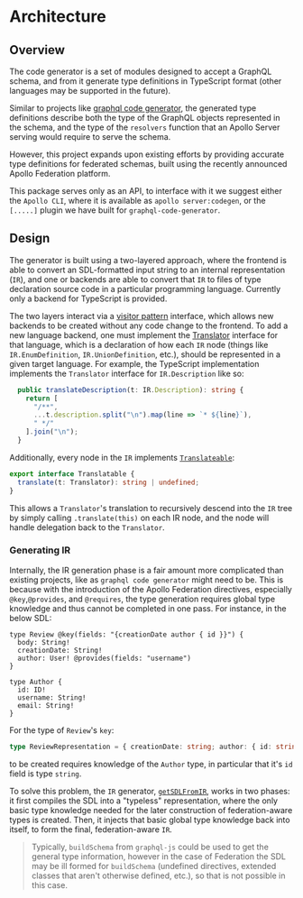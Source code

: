 # Architecture

## Overview

The code generator is a set of modules designed to accept a GraphQL schema, and from it generate type definitions in TypeScript format (other languages may be supported in the future).

Similar to projects like [graphql code generator](https://graphql-code-generator.com), the generated type definitions describe both the type of the GraphQL objects represented in the schema, and the type of the `resolvers` function that an Apollo Server serving would require to serve the schema.

However, this project expands upon existing efforts by providing accurate type definitions for federated schemas, built using the recently announced Apollo Federation platform.

This package serves only as an API, to interface with it we suggest either the `Apollo CLI`, where it is available as `apollo server:codegen`, or the `[.....]` plugin we have built for `graphql-code-generator`.

## Design

The generator is built using a two-layered approach, where the frontend is able to convert an SDL-formatted input string to an internal representation (`IR`), and one or backends are able to convert that `IR` to files of type declaration source code in a particular programming language. Currently only a backend for TypeScript is provided.

The two layers interact via a [visitor pattern](https://en.wikipedia.org/wiki/Visitor_pattern) interface, which allows new backends to be created without any code change to the frontend. To add a new language backend, one must implement the [Translator](Translators/index.ts) interface for that language, which is a declaration of how each `IR` node (things like `IR.EnumDefinition`, `IR.UnionDefinition`, etc.), should be represented in a given target language. For example, the TypeScript implementation implements the `Translator` interface for `IR.Description` like so:

```ts
  public translateDescription(t: IR.Description): string {
    return [
      "/**",
      ...t.description.split("\n").map(line => `* ${line}`),
      " */"
    ].join("\n");
  }
```

Additionally, every node in the `IR` implements [`Translateable`](Translators/index.ts):

```ts
export interface Translatable {
  translate(t: Translator): string | undefined;
}
```

This allows a `Translator`'s translation to recursively descend into the `IR` tree by simply calling `.translate(this)` on each IR node, and the node will handle delegation back to the `Translator`.

### Generating IR

Internally, the IR generation phase is a fair amount more complicated than existing projects, like as `graphql code generator` might need to be. This is because with the introduction of the Apollo Federation directives, especially `@key`,`@provides`, and `@requires`, the type generation requires global type knowledge and thus cannot be completed in one pass. For instance, in the below SDL:

```gql
type Review @key(fields: "{creationDate author { id }}") {
  body: String!
  creationDate: String!
  author: User! @provides(fields: "username")
}

type Author {
  id: ID!
  username: String!
  email: String!
}
```

For the type of `Review`'s `key`:

```ts
type ReviewRepresentation = { creationDate: string; author: { id: string } };
```

to be created requires knowledge of the `Author` type, in particular that it's `id` field is type `string`.

To solve this problem, the `IR` generator, [`getSDLFromIR`](/IR/index.md), works in two phases: it first compiles the SDL into a "typeless" representation, where the only basic type knowledge needed for the later construction of federation-aware types is created. Then, it injects that basic global type knowledge back into itself, to form the final, federation-aware `IR`.

> Typically, `buildSchema` from `graphql-js` could be used to get the general type information, however in the case of Federation the SDL may be ill formed for `buildSchema` (undefined directives, extended classes that aren't otherwise defined, etc.), so that is not possible in this case.
